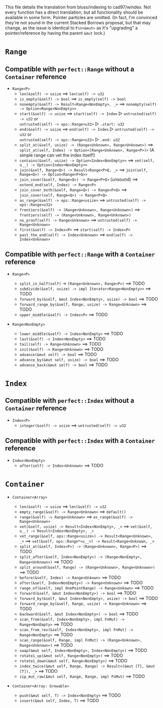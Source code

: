 This file details the translation from bluss/indexing to cad97/windex.
Not every function has a direct translation, but all functionality
should be available in some form. Pointer particles are omitted.
(In fact, I'm convinced they're not sound in the current Stacked Borrows
proposal, but that may change, as the issue is identical to `Pin<&mut>`
as it's "upgrading" a pointer/reference by having the parent `&mut` lock.)

# `Range`

## Compatible with `perfect::Range` without a `Container` reference

- `Range<P>`
  - `len(&self) -> usize` ⟹ `len(self) -> u32`
  - `is_empty(&self) -> bool` ⟹ `is_empty(self) -> bool`
  - `nonempty(&self) -> Result<Range<NonEmpty>, _>` ⟹
    `nonempty(self) -> Option<Range<NonEmpty>>`
  - `start(&self) -> usize` ⟹
    `start(self) -> Index` ▷ `untrusted(self) -> u32` or  
    `untrusted(self) -> ops::Range<u32>` ▷ `.start: u32`
  - `end(&self) -> usize` ⟹
    `end(self) -> Index` ▷ `untrusted(self) -> u32` or  
    `untrusted(self) -> ops::Range<u32>` ▷ `.end: u32`
  - `split_at(&self, usize) -> (Range<Unknown>, Range<Unknown>)` ⟹
    `split_at(self, Index) -> Option<(Range<Unknown>, Range<P>)>`
    (A simple range can vet the index itself!)
  - `contains(&self, usize) -> Option<Index<NonEmpty>>` ⟹
    `vet(self, u__) -> Option<Index<NonEmpty>>`
  - `join(&self, Range<Q>) -> Result<Range<P+Q, _>` ⟹
    `join(self, Range<Q>) -> Option<Range<P+Q>>`
  - `join_cover(&self, Range<Q>) -> Range<P+Q>` (unsound) ⟹
    `extend_end(self, Index) -> Range<P>`
  - `join_cover_both(&self, Range<Q>) -> Range<P+Q>` ⟹
    `join_cover(self, Range<Q>) -> Range<P+Q>`
  - `as_range(&self) -> ops::Range<usize>` ⟹
    `untrusted(self) -> ops::Range<u32>`
  - `frontiers(&self) -> (Range<Unknown>, Range<Unknown>)` ⟹
    `frontiers(self) -> (Range<Unknown>, Range<Unknown>)`
  - `no_proof(self) -> Range<Unknown>` ⟹ `untrusted(self) -> Range<Unknown>`
  - `first(&self) -> Index<P>` ⟹ `start(self) -> Index<P>`
  - `past_the_end(self) -> Index<Unknown>` ⟹ `end(self) -> Index<Unknown>`

## Compatible with `perfect::Range` with a `Container` reference

- `Range<P>`
  - `split_in_half(self)` -> `(Range<Unknown>, Range<P>)` ⟹ TODO
  - `subdivide(&self, usize) -> impl Iterator<Range<NonEmpty>>` ⟹ TODO
  - `forward_by(&self, &mut Index<NonEmpty>, usize) -> bool` ⟹ TODO
  - `forward_range_by(&self, Range, usize) -> Range<Unknown>` ⟹ TODO
  - `upper_middle(&self) -> Index<P>` ⟹ TODO

- `Range<NonEmpty>`
  - `lower_middle(&self) -> Index<NonEmpty>` ⟹ TODO
  - `last(&self) -> Index<NonEmpty>` ⟹ TODO
  - `tail(self) -> Range<Unknown>` ⟹ TODO
  - `init(&self) -> Range<Unknown>` ⟹ TODO
  - `advance(&mut self) -> bool` ⟹ TODO
  - `advance_by(&mut self, usize) -> bool` ⟹ TODO
  - `advance_back(&mut self) -> bool` ⟹ TODO

# `Index`

## Compatible with `perfect::Index` without a `Container` reference

- `Index<P>`
  - `integer(&self) -> usize` ⟹ `untrusted(self) -> u32`

## Compatible with `perfect::Index` with a `Container` reference

- `Index<NonEmpty>`
  - `after(self) -> Index<Unknown>` ⟹ TODO

# `Container`

- `Container<Array>`
  - `len(&self) -> usize` ⟹ `len(&self) -> u32`
  - `empty_range(&self) -> Range<Unknown>` ⟹ `default()`
  - `range(&self) -> Range<Unknown>` ⟹ `as_range(&self) -> Range<Unknown>`
  - `vet(&self, usize) -> Result<Index<NonEmpty>, _>` ⟹
    `vet(&self, u__) -> Result<Index<NonEmpty>, _>`
  - `vet_range(&self, ops::Range<usize>) -> Result<Range<Unknown>, _>` ⟹
    `vet(&self, ops::Range*<u__>) -> Result<Range<Unknown, _>`
  - `split_at(&self, Index<P>) -> (Range<Unknown>, Range<P>)` ⟹ TODO
  - `split_after(&self, Index<NonEmpty>) -> (Range<NonEmpty>, Range<Unknown>)` ⟹ TODO
  - `split_around(&self, Range) -> (Range<Unknown>, Range<Unknown>)` ⟹ TODO
  - `before(&self, Index) -> Range<Unkown>` ⟹ TODO
  - `after(&self, Index<NonEmpty>) -> Range<Unknown>` ⟹ TODO
  - `range_of(&self, impl OnePointRange) -> Range<Unkown>` ⟹ TODO
  - `forward(&self, &mut Index<NonEmpty>) -> bool` ⟹ TODO
  - `forward_by(&self, &mut Index<NonEmpty>, usize) -> bool` ⟹ TODO
  - `forward_range_by(&self, Range, usize) -> Range<Unknown>` ⟹ TODO
  - `backward(&self, &mut Index<NonEmpty>) -> bool` ⟹ TODO
  - `scan_from(&self, Index<NonEmpty>, impl FnMut) -> Range<NonEmpty>` ⟹ TODO
  - `scan_from_rev(&self, Index<NonEmpty>, impl FnMut) -> Range<NonEmpty>` ⟹ TODO
  - `scan_range(&self, Range, impl FnMut) -> (Range<Unknown>, Range<Unknown>)` ⟹ TODO
  - `swap(&mut self, Index<NonEmpty>, Index<NonEmpty>)` ⟹ TODO
  - `rotate1_up(&mut self, Range<NonEmpty>)` ⟹ TODO
  - `rotate1_down(&mut self, Range<NonEmpty>)` ⟹ TODO
  - `index_twice(&mut self, Range, Range) -> Result<(&mut [T], &mut [T]), _>` ⟹ TODO
  - `zip_mut_raw(&mut self, Range, Range, impl FnMut)` ⟹ TODO

- `Container<Array: Growable>`
  - `push(&mut self, T) -> Index<NonEmpty>` ⟹ TODO
  - `insert(&mut self, Index, T)` ⟹ TODO
